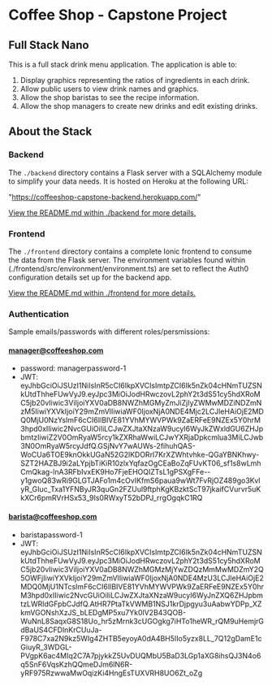 # Coffee Shop - Capstone Project

## Full Stack Nano

This is a full stack drink menu application. The application is able to:

1) Display graphics representing the ratios of ingredients in each drink.
2) Allow public users to view drink names and graphics.
3) Allow the shop baristas to see the recipe information.
4) Allow the shop managers to create new drinks and edit existing drinks.

## About the Stack

### Backend

The `./backend` directory contains a Flask server with a SQLAlchemy module to simplify your data needs. It is hosted on Heroku at the following URL: 

"https://coffeeshop-capstone-backend.herokuapp.com/"

[View the README.md within ./backend for more details.](./backend/README.md)

### Frontend

The `./frontend` directory contains a complete Ionic frontend to consume the data from the Flask server. The environment variables found within (./frontend/src/environment/environment.ts) are set to reflect the Auth0 configuration details set up for the backend app. 

[View the README.md within ./frontend for more details.](./frontend/README.md)

### Authentication 

Sample emails/passwords with different roles/persmissions:

#### manager@coffeeshop.com 
- password: managerpassword-1 
- JWT: 
eyJhbGciOiJSUzI1NiIsInR5cCI6IkpXVCIsImtpZCI6Ik5nZk04cHNmTUZSNkUtdThheFUwVyJ9.eyJpc3MiOiJodHRwczovL2phY2t3dS51cy5hdXRoMC5jb20vIiwic3ViIjoiYXV0aDB8NWZhMGMyZmJiZjIyZWMwMDZiNDZmNzM5IiwiYXVkIjoiY29mZmVlIiwiaWF0IjoxNjA0NDE4Mjc2LCJleHAiOjE2MDQ0MjU0NzYsImF6cCI6IlBIVE81YVhMYWVPWk9ZaERFeE9NZEx5Y0hrM3hpd0xIIiwic2NvcGUiOiIiLCJwZXJtaXNzaW9ucyI6WyJkZWxldGU6ZHJpbmtzIiwiZ2V0OmRyaW5rcy1kZXRhaWwiLCJwYXRjaDpkcmlua3MiLCJwb3N0OmRyaW5rcyJdfQ.GSjNvY7wAUWs-2fihuhQAS-WoCUa6TOE9knOkkUGaN52G2lKDORrl7KrXZWhtvhke-QGaYBNKhwy-SZT2HAZBJ9i2aLYpjbTiKiR10zlxYqfazOgCEaBoZqFUvKT06_sf1s8wLmhCmQkag-lnA3RFbIvxEK9Ho7FjeEHOQIZTsL1gPSXgFFe--y1gwoQ83wRi9GLGTJAFo1m4cOvIKfmS6paua9wWt7FvRjOZ489go3KvIyR_GIuc_Txa1YFNByJR3quGn2FZUul9ftphKgKBzktScT97jkaifCVurvr5uKkXCr6pmRVrHSx53_9Is0RWxyT52bDPJ_rrgOgqkC1RQ




#### barista@coffeeshop.com
- baristapassword-1
- JWT: 
eyJhbGciOiJSUzI1NiIsInR5cCI6IkpXVCIsImtpZCI6Ik5nZk04cHNmTUZSNkUtdThheFUwVyJ9.eyJpc3MiOiJodHRwczovL2phY2t3dS51cy5hdXRoMC5jb20vIiwic3ViIjoiYXV0aDB8NWZhMGMzMjYwZDQzMmMwMDZmY2Q5OWFjIiwiYXVkIjoiY29mZmVlIiwiaWF0IjoxNjA0NDE4MzU3LCJleHAiOjE2MDQ0MjU1NTcsImF6cCI6IlBIVE81YVhMYWVPWk9ZaERFeE9NZEx5Y0hrM3hpd0xIIiwic2NvcGUiOiIiLCJwZXJtaXNzaW9ucyI6WyJnZXQ6ZHJpbmtzLWRldGFpbCJdfQ.AtHR7PtaTkVWMB1NSJ1krDjpgyu3uAabwYDPp_XZkmVGONshXzJS_bLEDgMP5xu7Yk0lV2B43QOB-WuNnL8SaqxG8S18Uo_hr5zMrnk3cUGOgkg7iHTo1heWR_rQM9uHemjrGdBaUS4CFDlnKrCUuJa-F978C7xa2N9kz5WIg4ZHTB5eyoyA0dA4BH5IIo5yzx8LL_7Q12gDamE1cGiuyR_3WDGL-PVgpK6ac4MIq2C7A7pjykkZ5UvDUQMbU5BaD3LGp1aXG8ihsQJ3N4o6q5SnF6VqsKzhQQmeDJm6lN6R-yRF975RzwwaMwOqizKi4HngEsTUXVRH8UO6Zt_oZg
